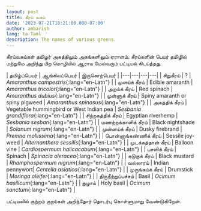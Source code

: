 ```yaml
---
layout: post
title: கீரய் வகய்
date: '2023-07-21T18:21:00.000-07:00'
author: ambarish
lang: ta-Taml
description: The names of various greens.
---
```


கீரய்வகய்கள் தமிழர் அகத்திலும் அகங்களிலும் ஏராளம். கீரய்களின் பெயர் தமிழில் மற்றுமே அறிந்து பிற மொழியில் ஆராய மேல்வரும் பட்டியல் கிடய்த்தது.

| தமிழ்ப்பெயர் | ஆங்கிலப்பெயர் | இருசொற்பெயர் |
|---|---|---|---|
| சிறுகீரய் | <span lang="en-Latn">?</span> | *Amaranthus campestris*{:lang="en-Latn"} |
| முளய்க் கீரய் | <span lang="en-Latn">Edible amaranth</span> | *Amaranthus tricolor*{:lang="en-Latn"} |
| அறய்க் கீரய் | <span lang="en-Latn">Red spinach</span> | *Amaranthus dubius*{:lang="en-Latn"} |
| முள்ளுக் கீரய் | <span lang="en-Latn">Spiny amaranth or spiny pigweed</span> | *Amaranthus spinosus*{:lang="en-Latn"} |
| அகத்திக் கீரய் | <span lang="en-Latn">Vegetable hummingbird or West Indian pea</span> | *Sesbania grandiflora*{:lang="en-Latn"} |
| சிற்றகத்திக் கீரய் | <span lang="en-Latn">Egyptian riverhemp</span> | *Sesbania sesban*{:lang="en-Latn"} |
| மணற்றக்காளிக் கீரய் | <span lang="en-Latn">Black nightshade</span> | *Solanum nigrum*{:lang="en-Latn"} |
| முன்னய்க் கீரய் | <span lang="en-Latn">Dusky firebrand</span> | *Premna mollissima*{:lang="en-Latn"} |
| பொன்னாங்கண்ணிக் கீரய் | <span lang="en-Latn">Sessile joyweed</span> | *Alternanthera sessilis*{:lang="en-Latn"} |
| முடக்கத்தான் கீரய் | <span lang="en-Latn">Balloon vine</span> | *Cardiospermum halicacabum*{:lang="en-Latn"} |
| பசளிக் கீரய் | <span lang="en-Latn">Spinach</span> | *Spinacia oleracea*{:lang="en-Latn"} |
| கடுகுக் கீரய் | <span lang="en-Latn">Black mustard</span> | *Rhamphospermum nigrum*{:lang="en-Latn"} |
| வல்லாரய் | <span lang="en-Latn">Indian pennywort</span>| *Centella asiatica*{:lang="en-Latn"} |
| முருங்கய்க் கீரய் | <span lang="en-Latn">Drumstick</span> | *Moringa oleifer*{:lang="en-Latn"} |
| திருநீற்றுப்பச்சய் | <span lang="en-Latn">Basil</span> | *Ocimum basilicum*{:lang="en-Latn"} |
| துழாய் | <span lang="en-Latn">Holy basil</span> | *Ocimum sanctum*{:lang="en-Latn"} |

பட்டியலில் குற்றம் குறய்கள் அறிந்தோர் தொடர்பு கொள்ளுமாறு வேண்டுகிறேன்.
